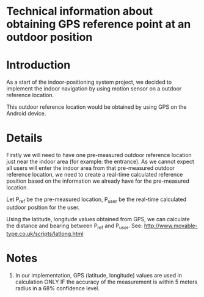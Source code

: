 # Technical information about obtaining GPS reference point at an outdoor position

# Introduction #
As a start of the indoor-positioning system project, we decided to implement the indoor navigation by using motion sensor on a outdoor reference location.

This outdoor reference location would be obtained by using GPS on the Android device.

# Details #
Firstly we will need to have one pre-measured outdoor reference location just near the indoor area (for example: the entrance). As we cannot expect all users will enter the indoor area from that pre-measured outdoor reference location, we need to create a real-time calculated reference position based on the information we already have for the pre-measured location.

Let P<sub>ref</sub> be the pre-measured location, P<sub>user</sub> be the real-time calculated outdoor position for the user.

Using the latitude, longitude values obtained from GPS, we can calculate the distance and bearing between P<sub>ref</sub> and P<sub>user</sub>.
See: http://www.movable-type.co.uk/scripts/latlong.html


# Notes #
  1. In our implementation, GPS (latitude, longitude) values are used in calculation ONLY IF the accuracy of the measurement is within 5 meters radius in a 68% confidence level.